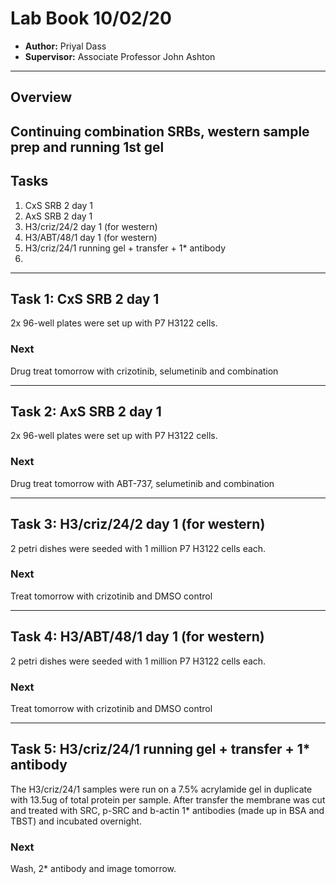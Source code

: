 # Lab Book 10/02/20
- **Author:** Priyal Dass
- **Supervisor:** Associate Professor John Ashton
------------------------------------------------------------------
## Overview

Continuing combination SRBs, western sample prep and running 1st gel
------------------------------------------------------------------
## Tasks

1. CxS SRB 2 day 1
2. AxS SRB 2 day 1
3. H3/criz/24/2 day 1 (for western)
4. H3/ABT/48/1 day 1 (for western)
5. H3/criz/24/1 running gel + transfer + 1* antibody
6.
------------------------------------------------------------------
## Task 1: CxS SRB 2 day 1

2x 96-well plates were set up with P7 H3122 cells.

### Next
Drug treat tomorrow with crizotinib, selumetinib and combination

------------------------------------------------------------------
## Task 2: AxS SRB 2 day 1

2x 96-well plates were set up with P7 H3122 cells.

### Next
Drug treat tomorrow with ABT-737, selumetinib and combination

------------------------------------------------------------------
## Task 3: H3/criz/24/2 day 1 (for western)

2 petri dishes were seeded with 1 million P7 H3122 cells each.

### Next
Treat tomorrow with crizotinib and DMSO control

------------------------------------------------------------------
## Task 4: H3/ABT/48/1 day 1 (for western)

2 petri dishes were seeded with 1 million P7 H3122 cells each.

### Next
Treat tomorrow with crizotinib and DMSO control

------------------------------------------------------------------
## Task 5: H3/criz/24/1 running gel + transfer + 1* antibody

The H3/criz/24/1 samples were run on a 7.5% acrylamide gel in duplicate with 13.5ug of total protein per sample. After transfer the membrane was cut and treated with SRC, p-SRC and b-actin 1* antibodies (made up in BSA and TBST) and incubated overnight.

### Next
Wash, 2* antibody and image tomorrow.
